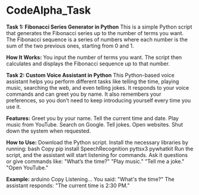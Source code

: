 # CodeAlpha_Task
**Task 1: Fibonacci Series Generator in Python**
This is a simple Python script that generates the Fibonacci series up to the number of terms you want. The Fibonacci sequence is a series of numbers where each number is the sum of the two previous ones, starting from 0 and 1.

**How It Works:**
You input the number of terms you want.
The script then calculates and displays the Fibonacci sequence up to that number.

**Task 2: Custom Voice Assistant in Python**
This Python-based voice assistant helps you perform different tasks like telling the time, playing music, searching the web, and even telling jokes. It responds to your voice commands and can greet you by name. It also remembers your preferences, so you don’t need to keep introducing yourself every time you use it.

**Features:**
Greet you by your name.
Tell the current time and date.
Play music from YouTube.
Search on Google.
Tell jokes.
Open websites.
Shut down the system when requested.

**How to Use:**
Download the Python script.
Install the necessary libraries by running:
bash
Copy
pip install SpeechRecognition pyttsx3 pywhatkit
Run the script, and the assistant will start listening for commands.
Ask it questions or give commands like:
"What’s the time?"
"Play music."
"Tell me a joke."
"Open YouTube."

**Example:**
arduino
Copy
Listening... 
You said: "What's the time?"
The assistant responds: "The current time is 2:30 PM."
